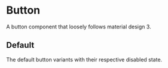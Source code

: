 
<script setup>
import BasicButton from "../../examples/KonButton/BasicButton.vue";
</script>

# Button

A button component that loosely follows material design 3.

## Default

The default button variants with their respective disabled state.

<DocExample>
<BasicButton />
<template #code>

<<< @/../examples/KonButton/BasicButton.vue

</template>
</DocExample>